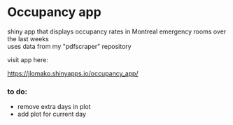 <h1>Occupancy app</h1>
shiny app that displays occupancy rates in Montreal emergency rooms over the last weeks
<br>
uses data from my "pdfscraper" repository

visit app here:

<a href = "https://jlomako.shinyapps.io/occupancy_app/">https://jlomako.shinyapps.io/occupancy_app/</a>

### to do:
* remove extra days in plot
* add plot for current day
